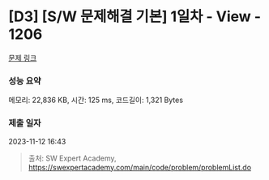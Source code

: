 # [D3] [S/W 문제해결 기본] 1일차 - View - 1206 

[문제 링크](https://swexpertacademy.com/main/code/problem/problemDetail.do?contestProbId=AV134DPqAA8CFAYh) 

### 성능 요약

메모리: 22,836 KB, 시간: 125 ms, 코드길이: 1,321 Bytes

### 제출 일자

2023-11-12 16:43



> 출처: SW Expert Academy, https://swexpertacademy.com/main/code/problem/problemList.do